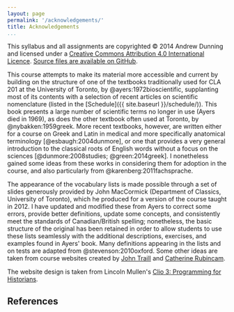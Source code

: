 ```yaml
---
layout: page
permalink: '/acknowledgements/'
title: Acknowledgements
...
```


This syllabus and all assignments are copyrighted © 2014 Andrew Dunning and licensed under a [Creative Commons Attribution 4.0 International Licence](https://creativecommons.org/licenses/by/4.0/). [Source files are available on GitHub](https://github.com/adunning/latin-greek-scientific-terminology).

This course attempts to make its material more accessible and current by building on the structure of one of the textbooks traditionally used for CLA 201 at the University of Toronto, by @ayers:1972bioscientific, supplanting most of its contents with a selection of recent articles on scientific nomenclature (listed in the [Schedule]({{ site.baseurl }}/schedule/)). This book presents a large number of scientific terms no longer in use (Ayers died in 1969), as does the other textbook often used at Toronto, by @nybakken:1959greek. More recent textbooks, however, are written either for a course on Greek and Latin in medical and more specifically anatomical terminology [@esbaugh:2004dunmore], or one that provides a very general introduction to the classical roots of English words without a focus on the sciences [@dunmore:2008studies; @green:2014greek]. I nonetheless gained some ideas from these works in considering them for adoption in the course, and also particularly from @karenberg:2011fachsprache.

The appearance of the vocabulary lists is made possible through a set of slides generously provided by John MacCormick (Department of Classics, University of Toronto), which he produced for a version of the course taught in 2012. I have updated and modified these from Ayers to correct some errors, provide better definitions, update some concepts, and consistently meet the standards of Canadian/British spelling; nonetheless, the basic structure of the original has been retained in order to allow students to use these lists seamlessly with the additional descriptions, exercises, and examples found in Ayers' book. Many definitions appearing in the lists and on tests are adapted from @stevenson:2010oxford. Some other ideas are taken from course websites created by [John Traill](http://projects.chass.utoronto.ca/attica/cla201.htm) and [Catherine Rubincam](http://erin.utoronto.ca/~w3cla201/).

The website design is taken from Lincoln Mullen's [Clio 3: Programming for Historians](https://github.com/lmullen/clio3-syllabus).

## References
